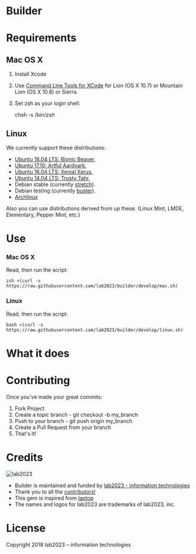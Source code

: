 # Builder

# Requirements

## Mac OS X

1) Install Xcode

2) Use [Command Line Tools for XCode](https://developer.apple.com/downloads/index.action) for Lion (OS X 10.7) or Mountain Lion (OS X 10.8) or Sierra.

3) Set zsh as your login shell:

    chsh -s /bin/zsh

## Linux

We currently support these distributions:

* [Ubuntu 18.04 LTS: Bionic Beaver](https://wiki.ubuntu.com/BionicBeaver/ReleaseNotes),
* [Ubuntu 17.10: Artful Aardvark](https://wiki.ubuntu.com/ArtfulAardvark/ReleaseNotes),
* [Ubuntu 16.04 LTS: Xenial Xerus](https://wiki.ubuntu.com/XenialXerus/ReleaseNotes),
* [Ubuntu 14.04 LTS: Trusty Tahr](https://wiki.ubuntu.com/TrustyTahr/ReleaseNotes),
* Debian stable (currently [stretch](http://www.debian.org/releases/stable/)).
* Debian testing (currently [buster](http://www.debian.org/releases/testing/)).
* [Archlinux](https://www.archlinux.org/)

Also you can use distributions derived from up these. (Linux Mint, LMDE, Elementary, Pepper Mint, etc.)

# Use

### Mac OS X

Read, then run the script:

    zsh <(curl -s https://raw.githubusercontent.com/lab2023/builder/develop/mac.sh)

### Linux

Read, then run the script:

    bash <(curl -s https://raw.githubusercontent.com/lab2023/builder/develop/linux.sh)

# What it does

# Contributing

Once you've made your great commits:

1. Fork Project
2. Create a topic branch - git checkout -b my_branch
3. Push to your branch - git push origin my_branch
4. Create a Pull Request from your branch
5. That's it!

# Credits

![lab2023](http://lab2023.com/assets/images/named-logo.png)

- Builder is maintained and funded by [lab2023 - information technologies](http://lab2023.com/)
- Thank you to all the [contributors!](../../graphs/contributors)
- This gem is inspired from [laptop](https://github.com/thoughtbot/laptop)
- The names and logos for lab2023 are trademarks of lab2023, inc.

# License

Copyright 2018 lab2023 – information technologies
